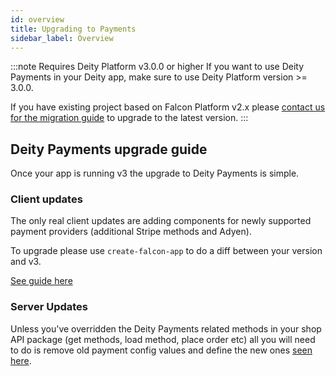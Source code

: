 ```yaml
---
id: overview
title: Upgrading to Payments
sidebar_label: Overview
---
```


:::note Requires Deity Platform v3.0.0 or higher
If you want to use Deity Payments in your Deity app, make sure to use Deity Platform version >= 3.0.0.

If you have existing project based on Falcon Platform v2.x please [contact us for the migration guide](/docs/platform/support/contact) to upgrade to the latest version.
:::

## Deity Payments upgrade guide

Once your app is running v3 the upgrade to Deity Payments is simple.

### Client updates

The only real client updates are adding components for newly supported payment providers (additional Stripe methods and Adyen).

To upgrade please use `create-falcon-app` to do a diff between your version and v3.

[See guide here](/docs/platform/resources/upgrading)

### Server Updates

Unless you've overridden the Deity Payments related methods in your shop API package (get methods, load method, place order etc) all you will need to do is remove old payment config values and define the new ones [seen here](../configuration/config).
